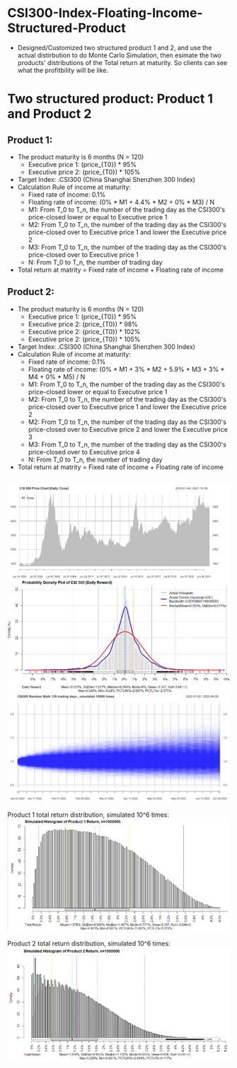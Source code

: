 # CSI300-Index-Floating-Income-Structured-Product
- Designed/Customized two structured product 1 and 2, and use the actual distirbution to do Monte Carlo Simulation, then esimate the two products' distributions of the Total return at maturity. So clients can see what the profitbility will be like. 


# Two structured product: Product 1 and Product 2
## Product 1: 
- The product maturity is 6 months (N = 120) 
	- Executive price 1: (price_{T0}) * 95%
	- Executive price 2: (price_{T0}) * 105%
- Target Index: .CSI300 (China Shanghai Shenzhen 300 Index)
- Calculation Rule of income at maturity: 
	- Fixed rate of income: 0.1%
	- Floating rate of income: (0% * M1 + 4.4% * M2 + 0% * M3) / N
	- M1: From T_0 to T_n, the number of the trading day as the CSI300's price-closed lower or equal to Executive price 1
	- M2: From T_0 to T_n, the number of the trading day as the CSI300's price-closed over to Executive price 1 and lower the Executive price 2
	- M3: From T_0 to T_n, the number of the trading day as the CSI300's price-closed over to Executive price 1
	- N: From T_0 to T_n, the number of trading day
- Total return at matrity = Fixed rate of income + Floating rate of income
    
## Product 2: 
- The product maturity is 6 months (N = 120) 
	- Executive price 1: (price_{T0}) * 95%
	- Executive price 2: (price_{T0}) * 98%
	- Executive price 2: (price_{T0}) * 102%
	- Executive price 2: (price_{T0}) * 105%
- Target Index: .CSI300 (China Shanghai Shenzhen 300 Index)
- Calculation Rule of income at maturity: 
	- Fixed rate of income: 0.1%
	- Floating rate of income: (0% * M1 + 3% * M2 + 5.9% * M3 + 3% * M4 + 0% * M5) / N
	- M1: From T_0 to T_n, the number of the trading day as the CSI300's price-closed lower or equal to Executive price 1
	- M2: From T_0 to T_n, the number of the trading day as the CSI300's price-closed over to Executive price 1 and lower the Executive price 2
	- M2: From T_0 to T_n, the number of the trading day as the CSI300's price-closed over to Executive price 2 and lower the Executive price 3
	- M3: From T_0 to T_n, the number of the trading day as the CSI300's price-closed over to Executive price 4
	- N: From T_0 to T_n, the number of trading day
- Total return at matrity = Fixed rate of income + Floating rate of income
      
##  
![alt text](https://github.com/tomZpeng/CSI300-Index-Floating-Income-Structured-Product/blob/main/Pictures/CSI300.jpg?raw=ture)
![alt text](https://github.com/tomZpeng/CSI300-Index-Floating-Income-Structured-Product/blob/main/Pictures/random_walk.jpg?raw=ture)
<br /> 
<br /> Product 1 total return distribution, simulated 10^6 times: 
![alt text](https://github.com/tomZpeng/CSI300-Index-Floating-Income-Structured-Product/blob/main/Pictures/Product1.jpg?raw=ture)
<br />
<br /> Product 2 total return distribution, simulated 10^6 times: 
![alt text](https://github.com/tomZpeng/CSI300-Index-Floating-Income-Structured-Product/blob/main/Pictures/Product2.jpg?raw=ture)
